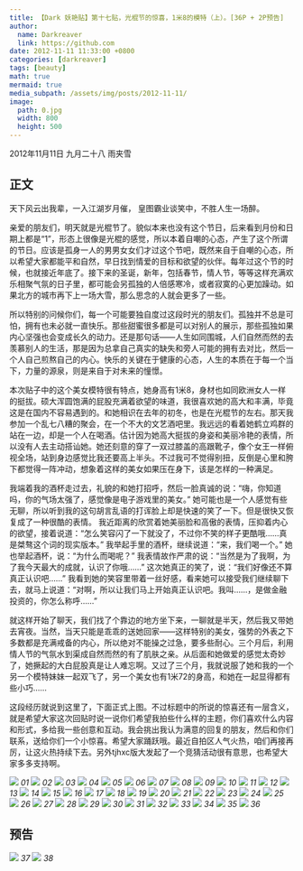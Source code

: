 ```yaml
---
title: 【Dark 妖艳贴】第十七贴，光棍节的惊喜，1米8的模特（上）。[36P + 2P预告]
author:
  name: Darkreaver
  link: https://github.com
date: 2012-11-11 11:33:00 +0800
categories: [darkreaver]
tags: [beauty]
math: true
mermaid: true
media_subpath: /assets/img/posts/2012-11-11/
image:
  path: 0.jpg
  width: 800
  height: 500
---
```


2012年11月11日  九月二十八  雨夹雪

## 正文

天下风云出我辈，一入江湖岁月催，
皇图霸业谈笑中，不胜人生一场醉。

亲爱的朋友们，明天就是光棍节了。貌似本来也没有这个节日，后来看到月份和日期上都是“1”，形态上很像是光棍的感觉，所以本着自嘲的心态，产生了这个所谓的节日。应该是孤身一人的男男女女们才过这个节吧，既然来自于自嘲的心态，所以希望大家都能平和自然，早日找到情爱的目标和欲望的伙伴。每年过这个节的时候，也就接近年底了。接下来的圣诞，新年，包括春节，情人节，等等这样充满欢乐相聚气氛的日子里，都可能会另孤独的人倍感寒冷，或者寂寞的心更加躁动。如果北方的城市再下上一场大雪，那么思念的人就会更多了一些。

所以特别的问候你们，每一个可能要独自度过这段时光的朋友们。孤独并不总是可怕，拥有也未必就一直快乐。那些甜蜜很多都是可以对别人的展示，那些孤独如果内心坚强也会变成长久的动力。还是那句话——人生如同围城，人们自然而然的去羡慕别人的生活，那是因为总拿自己真实的缺失和旁人可能的拥有去对比，然后一个人自己煎熬自己的内心。快乐的关键在于健康的心态，人生的本质在于每一个当下，力量的源泉，则是来自于对未来的憧憬。

本次贴子中的这个美女模特很有特点，她身高有1米8，身材也如同欧洲女人一样的挺拔。硕大浑圆饱满的屁股充满着欲望的味道，我很喜欢她的高大和丰满，毕竟这是在国内不容易遇到的。和她相识在去年的初冬，也是在光棍节的左右。那天我参加一个乱七八糟的聚会，在一个不大的文艺酒吧里。我远远的看着她鹤立鸡群的站在一边，却是一个人在喝酒。估计因为她高大挺拔的身姿和美丽冷艳的表情，所以没有人去主动搭讪她。她还刻意的穿了一双过膝盖的高跟靴子，像个女王一样俯视全场，站到身边感觉比我还要高上半头。不过我可不觉得别扭，反倒是心里和胯下都觉得一阵冲动，想象着这样的美女如果压在身下，该是怎样的一种满足。

我端着我的酒杯走过去，礼貌的和她打招呼，然后一脸真诚的说：“嗨，你知道吗，你的气场太强了，感觉像是电子游戏里的美女。”
她可能也是一个人感觉有些无聊，所以听到我的这句胡言乱语的打诨脸上却是快速的笑了一下。但是很快又恢复成了一种很酷的表情。
我近距离的欣赏着她美丽脸和高傲的表情，压抑着内心的欲望，接着说道：“怎么笑容闪了一下就没了，不过你不笑的样子更酷哦……真是桀骜这个词的现实版本。”
我举起手里的酒杯，继续说道：“来，我们喝一个。”
她也举起酒杯，说：“为什么而喝呢？”
我表情故作严肃的说：“当然是为了我啊，为了我今天最大的成就，认识了你哦……”
这次她真正的笑了，说：“我们好像还不算真正认识吧……”
我看到她的笑容里带着一丝好感，看来她可以接受我们继续聊下去，就马上说道：“对啊，所以让我们马上开始真正认识吧。我叫……，是做金融投资的，你怎么称呼……”

就这样开始了聊天，我们找了个靠边的地方坐下来，一聊就是半天，然后我又带她去宵夜。当然，当天只能是乖乖的送她回家——这样特别的美女，强势的外表之下多数都是充满戒备的内心，所以绝对不能操之过急，要多些耐心。三个月后，利用情人节的气氛水到渠成自然而然的有了肌肤之亲。从后面和她做爱的感觉太奇妙了，她撅起的大白屁股真是让人难忘啊。又过了三个月，我就说服了她和我的一个另一个模特妹妹一起双飞了，另一个美女也有1米72的身高，和她在一起显得都有些小巧……

这段经历就说到这里了，下面正式上图。不过标题中的所说的惊喜还有一层含义，就是希望大家这次回贴时说一说你们希望我拍些什么样的主题，你们喜欢什么内容和形式，多给我一些创意和互动。我会挑出我认为满意的回复的朋友，然后和你们联系，送给你们一个小惊喜。希望大家踊跃哦。最近自拍区人气火热，咱们再接再厉，让这火热持续下去。另外tjhxc版大发起了一个竞猜活动很有意思，也希望大家多多支持啊。

![](1.jpg)
_01_
![](2.jpg)
_02_
![](3.jpg)
_03_
![](4.jpg)
_04_
![](5.jpg)
_05_
![](6.jpg)
_06_
![](7.jpg)
_07_
![](8.jpg)
_08_
![](9.jpg)
_09_
![](10.jpg)
_10_
![](11.jpg)
_11_
![](12.jpg)
_12_
![](13.jpg)
_13_
![](14.jpg)
_14_
![](15.jpg)
_15_
![](16.jpg)
_16_
![](17.jpg)
_17_
![](18.jpg)
_18_
![](19.jpg)
_19_
![](20.jpg)
_20_
![](21.jpg)
_21_
![](22.jpg)
_22_
![](23.jpg)
_23_
![](24.jpg)
_24_
![](25.jpg)
_25_
![](26.jpg)
_26_
![](27.jpg)
_27_
![](28.jpg)
_28_
![](29.jpg)
_29_
![](30.jpg)
_30_
![](31.jpg)
_31_
![](32.jpg)
_32_
![](33.jpg)
_33_
![](34.jpg)
_34_
![](35.jpg)
_35_
![](36.jpg)
_36_

## 预告

![](37.jpg)
_37_
![](38.jpg)
_38_

